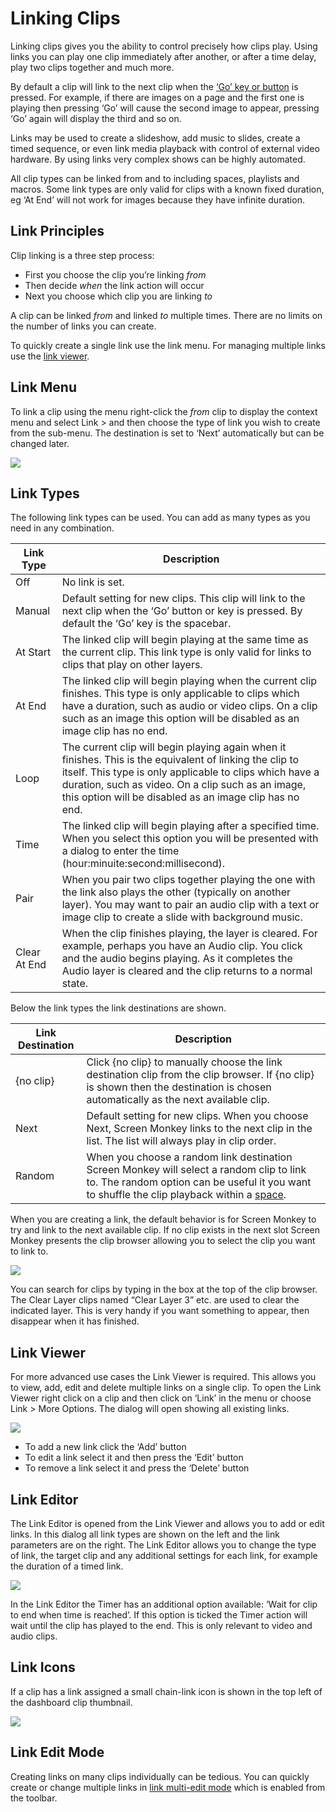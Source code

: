 # Linking Clips
Linking clips gives you the ability to control precisely how clips play. Using links you can play one clip immediately after another, or after a time delay, play two clips together and much more. 

By default a clip will link to the next clip when the [‘Go’ key or button](../toolbar/layers.md) is pressed. For example, if there are images on a page and the first one is playing then pressing ‘Go’ will cause the second image to appear, pressing ‘Go’ again will display the third and so on.

Links may be used to create a slideshow, add music to slides, create a timed sequence, or even link media playback with control of external video hardware. By using links very complex shows can be highly automated.

All clip types can be linked from and to including spaces, playlists and macros. Some link types are only valid for clips with a known fixed duration, eg ‘At End’ will not work for images because they have infinite duration.

## Link Principles
Clip linking is a three step process:

- First you choose the clip you’re linking *from*
- Then decide *when* the link action will occur
- Next you choose which clip you are linking *to*

A clip can be linked *from* and linked *to* multiple times. There are no limits on the number of links you can create.

To quickly create a single link use the link menu. For managing multiple links use the [link viewer](#link-viewer). 

## Link Menu
To link a clip using the menu right-click the *from* clip to display the context menu and select Link > and then choose the type of link you wish to create from the sub-menu. The destination is set to ‘Next’ automatically but can be changed later.

![](../../images/link-menu.png)

## Link Types
The following link types can be used. You can add as many types as you need in any combination.

|Link Type|Description|
|-|-|
|Off|No link is set.|
|Manual|Default setting for new clips. This clip will link to the next clip when the ‘Go’ button or key is pressed. By default the ‘Go’ key is the spacebar.|
|At Start|The linked clip will begin playing at the same time as the current clip. This link type is only valid for links to clips that play on other layers.|
|At End|The linked clip will begin playing when the current clip finishes. This type is only applicable to clips which have a duration, such as audio or video clips. On a clip such as an image this option will be disabled as an image clip has no end.|
|Loop|The current clip will begin playing again when it finishes. This is the equivalent of linking the clip to itself. This type is only applicable to clips which have a duration, such as video. On a clip such as an image, this option will be disabled as an image clip has no end.|
|Time|The linked clip will begin playing after a specified time. When you select this option you will be presented with a dialog to enter the time (hour:minuite:second:millisecond).|
|Pair|When you pair two clips together playing the one with the link also plays the other (typically on another layer). You may want to pair an audio clip with a text or image clip to create a slide with background music.|
|Clear At End|When the clip finishes playing, the layer is cleared. For example, perhaps you have an Audio clip. You click and the audio begins playing. As it completes the Audio layer is cleared and the clip returns to a normal state.

Below the link types the link destinations are shown.

|Link Destination|Description|
|-|-|
|{no clip}|Click {no clip} to manually choose the link destination clip from the clip browser. If {no clip} is shown then the destination is chosen automatically as the next available clip.|
|Next|Default setting for new clips. When you choose Next, Screen Monkey links to the next clip in the list. The list will always play in clip order.|
|Random|When you choose a random link destination Screen Monkey will select a random clip to link to. The random option can be useful it you want to shuffle the clip playback within a [space](../clipTypes/CueListSpaceClip.md).|

When you are creating a link, the default behavior is for Screen Monkey to try and link to the next available clip. If no clip exists in the next slot Screen Monkey presents the clip browser allowing you to select the clip you want to link to.

![](../../images/link-select-clip.png)

You can search for clips by typing in the box at the top of the clip browser. The Clear Layer clips named “Clear Layer 3” etc. are used to clear the indicated layer. This is very handy if you want something to appear, then disappear when it has finished.

## Link Viewer
For more advanced use cases the Link Viewer is required. This allows you to view, add, edit and delete multiple links on a single clip. To open the Link Viewer right click on a clip and then click on ‘Link’ in the menu or choose Link > More Options. The dialog will open showing all existing links.

![](../../images/link-viewer.png)

- To add a new link click the ‘Add’ button
- To edit a link select it and then press the ‘Edit’ button
- To remove a link select it and press the ‘Delete’ button

## Link Editor
The Link Editor is opened from the Link Viewer and allows you to add or edit links. In this dialog all link types are shown on the left and the link parameters are on the right. The Link Editor allows you to change the type of link, the target clip and any additional settings for each link, for example the duration of a timed link.

![](../../images/link-editor.png)

In the Link Editor the Timer has an additional option available: ‘Wait for clip to end when time is reached’. If this option is ticked the Timer action will wait until the clip has played to the end. This is only relevant to video and audio clips.

## Link Icons
If a clip has a link assigned a small chain-link icon is shown in the top left of the dashboard clip thumbnail.

![](../../images/dashboard-clips-linked.png)

## Link Edit Mode
Creating links on many clips individually can be tedious. You can quickly create or change multiple links in [link multi-edit mode](../toolbar/link.md) which is enabled from the toolbar. 
